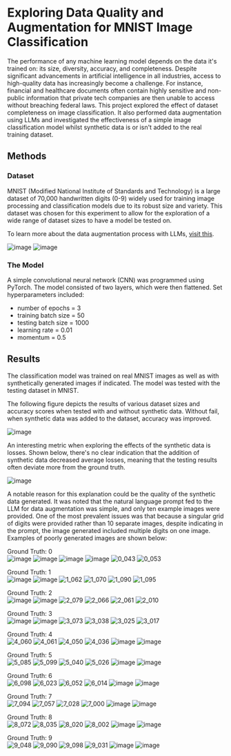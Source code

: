 # Exploring Data Quality and Augmentation for MNIST Image Classification

The performance of any machine learning model depends on the data it's trained on: its size, diversity, accuracy, and completeness. Despite significant advancements in artificial intelligence in all industries, access to high-quality data has increasingly become a challenge. For instance, financial and healthcare documents often contain highly sensitive and non-public information that private tech companies are then unable to access without breaching federal laws. This project explored the effect of dataset completeness on image classification. It also performed data augmentation using LLMs and investigated the effectiveness of a simple image classification model whilst synthetic data is or isn't added to the real training dataset.

## Methods
### Dataset
MNIST (Modified National Institute of Standards and Technology) is a large dataset of 70,000 handwritten digits (0-9) widely used for training image processing and classification models due to its robust size and variety. This dataset was chosen for this experiment to allow for the exploration of a wide range of dataset sizes to have a model be tested on. 

To learn more about the data augmentation process with LLMs, [visit this](https://github.com/erritax/MNIST-Data-Augmentation?tab=readme-ov-file).

![image](https://github.com/user-attachments/assets/31d15e9e-c90c-491e-9480-4c36bb2bf3cc)
![image](https://github.com/user-attachments/assets/d7eb6e1c-c7c5-4084-8e43-0822252d2ce0)


### The Model
A simple convolutional neural network (CNN) was programmed using PyTorch. The model consisted of two layers, which were then flattened. Set hyperparameters included:
- number of epochs = 3
- training batch size = 50
- testing batch size = 1000
- learning rate = 0.01
- momentum = 0.5

## Results
The classification model was trained on real MNIST images as well as with synthetically generated images if indicated. The model was tested with the testing dataset in MNIST.

The following figure depicts the results of various dataset sizes and accuracy scores when tested with and without synthetic data. Without fail, when synthetic data was added to the dataset, accuracy was improved.

![image](https://github.com/user-attachments/assets/9320b9e0-ae60-48d5-b8f4-9a95c0af16ed)

An interesting metric when exploring the effects of the synthetic data is losses. Shown below, there's no clear indication that the addition of synthetic data decreased average losses, meaning that the testing results often deviate more from the ground truth.

![image](https://github.com/user-attachments/assets/47bebe23-0955-49f6-8ab0-c3e0775a19e7)

A notable reason for this explanation could be the quality of the synthetic data generated. It was noted that the natural language prompt fed to the LLM for data augmentation was simple, and only ten example images were provided. One of the most prevalent issues was that because a singular grid of digits were provided rather than 10 separate images, despite indicating in the prompt, the image generated included multiple digits on one image. Examples of poorly generated images are shown below:

Ground Truth: 0   
![image](https://github.com/user-attachments/assets/5df814a3-0040-48d8-9622-eed81bf1acdd)
![image](https://github.com/user-attachments/assets/330b5a74-bb42-4672-af58-834db92230f2)
![image](https://github.com/user-attachments/assets/c2cd8e50-b72b-4a84-a7c0-c2c89f675f08)
![image](https://github.com/user-attachments/assets/7e4aec38-ae91-4b29-ba2c-44b9b195e67b)
![0_043](https://github.com/user-attachments/assets/606eb829-3cb8-4dc6-9228-2865f9ded606)
![0_053](https://github.com/user-attachments/assets/7439ae81-fdc9-4d74-958d-523ecd9e4e00)

Ground Truth: 1   
![image](https://github.com/user-attachments/assets/dbd3c212-cc2c-490c-b98f-f6854c71e079)
![image](https://github.com/user-attachments/assets/9c8bbbe4-f6e1-40f8-8d8a-f5dc3bedb8f8)
![1_062](https://github.com/user-attachments/assets/b6511fad-83e5-40ab-891e-c5f0c2146b5d)
![1_070](https://github.com/user-attachments/assets/8cc8a973-284c-461f-9f15-3446aa48d3c0)
![1_090](https://github.com/user-attachments/assets/764295a0-2f40-47ab-ba17-2ebeda8d4ba6)
![1_095](https://github.com/user-attachments/assets/6e2016f9-50c5-4cb5-93bc-801e4dfa4f35)

Ground Truth: 2   
![image](https://github.com/user-attachments/assets/544bde84-7d34-4183-84c0-8d368864f9c8)
![image](https://github.com/user-attachments/assets/f1a13a83-43a9-4b29-8198-6b005cd7b84e)
![2_079](https://github.com/user-attachments/assets/bf7b72e7-0560-4d3c-8945-b216aa006da3)
![2_066](https://github.com/user-attachments/assets/8c48fcf8-753b-4fdb-8bf5-2656d95126c2)
![2_061](https://github.com/user-attachments/assets/02dbc5d4-a590-4bd4-8d41-bba3032a7944)
![2_010](https://github.com/user-attachments/assets/6b908260-9ce8-4d69-9d28-a44ecd34d66a)

Ground Truth: 3   
![image](https://github.com/user-attachments/assets/2e237e9e-8e45-4547-ad39-383351e6e090)
![image](https://github.com/user-attachments/assets/ca455122-9e35-46d7-933c-b7aca1fa4ff2)
![3_073](https://github.com/user-attachments/assets/42970357-16ff-4194-8962-436504722f27)
![3_038](https://github.com/user-attachments/assets/f8952863-4b3d-45fc-967d-e42e09fa590c)
![3_025](https://github.com/user-attachments/assets/9df2a8c5-69ca-4eac-8d38-47a6a0e43790)
![3_017](https://github.com/user-attachments/assets/5a615672-320a-4f2b-acde-06fef04abcdb)


Ground Truth: 4   
![4_060](https://github.com/user-attachments/assets/04fe2dae-dc08-4380-a854-89e5a043558b)
![4_061](https://github.com/user-attachments/assets/7c64d825-d383-4124-8233-4b59ba3b6468)
![4_050](https://github.com/user-attachments/assets/26887d38-a1dd-4eef-82ee-8420e1e74c04)
![4_036](https://github.com/user-attachments/assets/529a710d-c82b-4854-baa6-73247ab1b035)
![image](https://github.com/user-attachments/assets/82470927-26ea-4295-b6c3-16b4d3ab97aa)
![image](https://github.com/user-attachments/assets/0365b4cb-28e6-487f-bcc5-5563ec079dc5)

Ground Truth: 5   
![5_085](https://github.com/user-attachments/assets/429b00fb-b02d-4500-8138-0fced869abef)
![5_099](https://github.com/user-attachments/assets/db1cfb6e-2314-45d7-935d-be94f367ac38)
![5_040](https://github.com/user-attachments/assets/995c9b0e-4166-4121-96e5-80dfad22bb3e)
![5_026](https://github.com/user-attachments/assets/8f83aedc-7c04-4a04-bb8e-f46ea82dee9f)
![image](https://github.com/user-attachments/assets/8b5a50cc-4ed3-4348-8014-7c01fc75bb47)
![image](https://github.com/user-attachments/assets/972d973a-524f-4bef-90c1-f2e67022d49e)

Ground Truth: 6   
![6_098](https://github.com/user-attachments/assets/e9548153-1043-4e10-bfb5-cc6fe4d1a3b5)
![6_023](https://github.com/user-attachments/assets/96d8fd5a-015e-4725-9ab3-a53d10049d44)
![6_052](https://github.com/user-attachments/assets/1cd852aa-13a5-4402-a46e-81ea928dada3)
![6_014](https://github.com/user-attachments/assets/df43edf4-a1b7-4685-820f-943015d8f3ab)
![image](https://github.com/user-attachments/assets/4f1728cb-2002-4796-a8e4-8c3137f23d61)
![image](https://github.com/user-attachments/assets/1237a7ac-c2ce-4d23-8442-fe13e0854e64)

Ground Truth: 7   
![7_094](https://github.com/user-attachments/assets/6e493989-4fe5-4097-9d80-649a21b334ea)
![7_057](https://github.com/user-attachments/assets/b590bf05-10d3-42eb-87af-b71656527411)
![7_028](https://github.com/user-attachments/assets/787b5f0e-a2bb-4fb1-9675-c9ae148d606e)
![7_000](https://github.com/user-attachments/assets/ce042205-0e53-4b48-af6e-d89ae2ac148b)
![image](https://github.com/user-attachments/assets/41005092-4908-403e-820a-ac5aa1a7efa2)
![image](https://github.com/user-attachments/assets/9d954078-1e72-424c-b044-cd133bc7ad3d)

Ground Truth: 8   
![8_072](https://github.com/user-attachments/assets/95e974fb-de77-470f-9b63-f4d087ace96c)
![8_035](https://github.com/user-attachments/assets/3b5d3ccb-d3d2-40ba-a8e5-497c42b61452)
![8_020](https://github.com/user-attachments/assets/e467b392-85c1-4a7b-9952-5fe9eec1c4b4)
![8_002](https://github.com/user-attachments/assets/d7d859e3-17d5-46a2-b19a-cf92533cd129)
![image](https://github.com/user-attachments/assets/d6d95962-6348-4013-9bc6-839d23b157fe)
![image](https://github.com/user-attachments/assets/ac7c2fd1-31bb-473d-9976-e55c0a9d2713)

Ground Truth: 9   
![9_048](https://github.com/user-attachments/assets/06b2df27-6449-4124-b2bd-7cc5560224f0)
![9_090](https://github.com/user-attachments/assets/87b13e54-1da3-48d1-aaff-78610b5cf847)
![9_098](https://github.com/user-attachments/assets/919a28e2-4099-4c6c-afc7-f4bd21f92565)
![9_031](https://github.com/user-attachments/assets/5112f361-f701-4eb6-855f-0e93c510d82e)
![image](https://github.com/user-attachments/assets/d419ae51-a9eb-40fb-8493-ca59e38113c2)
![image](https://github.com/user-attachments/assets/4bac8dad-9453-4f16-a59e-23ae687bf8a3)
